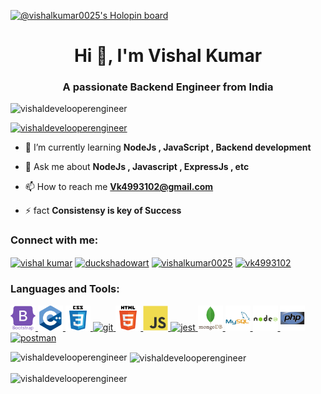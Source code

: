 [![@vishalkumar0025's Holopin board](https://holopin.me/vishalkumar0025)](https://holopin.io/@vishalkumar0025)

<h1 align="center">Hi 👋, I'm Vishal Kumar</h1>
<h3 align="center">A passionate Backend Engineer from India</h3>

<p align="left"> <img src="https://komarev.com/ghpvc/?username=vishaldevelooperengineer&label=Profile%20views&color=0e75b6&style=flat" alt="vishaldevelooperengineer" /> </p>

<p align="left"> <a href="https://github.com/ryo-ma/github-profile-trophy"><img src="https://github-profile-trophy.vercel.app/?username=vishaldevelooperengineer" alt="vishaldevelooperengineer" /></a> </p>

- 🌱 I’m currently learning **NodeJs , JavaScript , Backend development**

- 💬 Ask me about **NodeJs , Javascript , ExpressJs , etc**

- 📫 How to reach me **Vk4993102@gmail.com**

- ⚡ fact **Consistensy is key of Success**

<h3 align="left">Connect with me:</h3>
<p align="left">
<a href="https://linkedin.com/in/vishalkumartojavascript" target="blank"><img align="center" src="https://raw.githubusercontent.com/rahuldkjain/github-profile-readme-generator/master/src/images/icons/Social/linked-in-alt.svg" alt="vishal kumar" height="30" width="40" /></a>
<a href="https://www.youtube.com/c/duckshadowart" target="blank"><img align="center" src="https://raw.githubusercontent.com/rahuldkjain/github-profile-readme-generator/master/src/images/icons/Social/youtube.svg" alt="duckshadowart" height="30" width="40" /></a>
<a href="https://www.leetcode.com/vishalkumar0025" target="blank"><img align="center" src="https://raw.githubusercontent.com/rahuldkjain/github-profile-readme-generator/master/src/images/icons/Social/leet-code.svg" alt="vishalkumar0025" height="30" width="40" /></a>
<a href="https://auth.geeksforgeeks.org/user/vk4993102" target="blank"><img align="center" src="https://raw.githubusercontent.com/rahuldkjain/github-profile-readme-generator/master/src/images/icons/Social/geeks-for-geeks.svg" alt="vk4993102" height="30" width="40" /></a>
</p>

<h3 align="left">Languages and Tools:</h3>
<p align="left"> <a href="https://getbootstrap.com" target="_blank" rel="noreferrer"> <img src="https://raw.githubusercontent.com/devicons/devicon/master/icons/bootstrap/bootstrap-plain-wordmark.svg" alt="bootstrap" width="40" height="40"/> </a> <a href="https://www.w3schools.com/cpp/" target="_blank" rel="noreferrer"> <img src="https://raw.githubusercontent.com/devicons/devicon/master/icons/cplusplus/cplusplus-original.svg" alt="cplusplus" width="40" height="40"/> </a> <a href="https://www.w3schools.com/css/" target="_blank" rel="noreferrer"> <img src="https://raw.githubusercontent.com/devicons/devicon/master/icons/css3/css3-original-wordmark.svg" alt="css3" width="40" height="40"/> </a> <a href="https://git-scm.com/" target="_blank" rel="noreferrer"> <img src="https://www.vectorlogo.zone/logos/git-scm/git-scm-icon.svg" alt="git" width="40" height="40"/> </a> <a href="https://www.w3.org/html/" target="_blank" rel="noreferrer"> <img src="https://raw.githubusercontent.com/devicons/devicon/master/icons/html5/html5-original-wordmark.svg" alt="html5" width="40" height="40"/> </a> <a href="https://developer.mozilla.org/en-US/docs/Web/JavaScript" target="_blank" rel="noreferrer"> <img src="https://raw.githubusercontent.com/devicons/devicon/master/icons/javascript/javascript-original.svg" alt="javascript" width="40" height="40"/> </a> <a href="https://jestjs.io" target="_blank" rel="noreferrer"> <img src="https://www.vectorlogo.zone/logos/jestjsio/jestjsio-icon.svg" alt="jest" width="40" height="40"/> </a> <a href="https://www.mongodb.com/" target="_blank" rel="noreferrer"> <img src="https://raw.githubusercontent.com/devicons/devicon/master/icons/mongodb/mongodb-original-wordmark.svg" alt="mongodb" width="40" height="40"/> </a> <a href="https://www.mysql.com/" target="_blank" rel="noreferrer"> <img src="https://raw.githubusercontent.com/devicons/devicon/master/icons/mysql/mysql-original-wordmark.svg" alt="mysql" width="40" height="40"/> </a> <a href="https://nodejs.org" target="_blank" rel="noreferrer"> <img src="https://raw.githubusercontent.com/devicons/devicon/master/icons/nodejs/nodejs-original-wordmark.svg" alt="nodejs" width="40" height="40"/> </a> <a href="https://www.php.net" target="_blank" rel="noreferrer"> <img src="https://raw.githubusercontent.com/devicons/devicon/master/icons/php/php-original.svg" alt="php" width="40" height="40"/> </a> <a href="https://postman.com" target="_blank" rel="noreferrer"> <img src="https://www.vectorlogo.zone/logos/getpostman/getpostman-icon.svg" alt="postman" width="40" height="40"/> </a> </p>

<p><img align="left" src="https://github-readme-stats.vercel.app/api/top-langs?username=vishaldevelooperengineer&show_icons=true&locale=en&layout=compact" alt="vishaldevelooperengineer" /></p>

<p>&nbsp;<img align="center" src="https://github-readme-stats.vercel.app/api?username=vishaldevelooperengineer&show_icons=true&locale=en" alt="vishaldevelooperengineer" /></p>

<p><img align="center" src="https://github-readme-streak-stats.herokuapp.com/?user=vishaldevelooperengineer&" alt="vishaldevelooperengineer" /></p>

